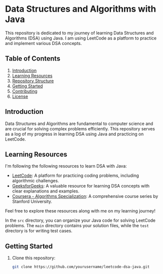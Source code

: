 # Data Structures and Algorithms with Java

This repository is dedicated to my journey of learning Data Structures and Algorithms (DSA) using Java. I am using LeetCode as a platform to practice and implement various DSA concepts.

## Table of Contents

1. [Introduction](#introduction)
2. [Learning Resources](#learning-resources)
3. [Repository Structure](#repository-structure)
4. [Getting Started](#getting-started)
5. [Contributing](#contributing)
6. [License](#license)

## Introduction

Data Structures and Algorithms are fundamental to computer science and are crucial for solving complex problems efficiently. This repository serves as a log of my progress in learning DSA using Java and practicing on LeetCode.

## Learning Resources

I'm following the following resources to learn DSA with Java:

- [LeetCode](https://leetcode.com/): A platform for practicing coding problems, including algorithmic challenges.
- [GeeksforGeeks](https://www.geeksforgeeks.org/): A valuable resource for learning DSA concepts with clear explanations and examples.
- [Coursera - Algorithms Specialization](https://www.coursera.org/specializations/algorithms): A comprehensive course series by Stanford University.

Feel free to explore these resources along with me on my learning journey!

In the `src` directory, you can organize your Java code for solving LeetCode problems. The `main` directory contains your solution files, while the `test` directory is for writing test cases.

## Getting Started

1. Clone this repository:

   ```bash
   git clone https://github.com/yourusername/leetcode-dsa-java.git
   ```
